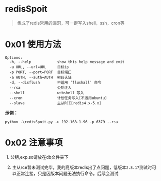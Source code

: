 # redisSpoit

> 集成了redis常用的漏洞，可一键写入shell，ssh，cron等

# 0x01 使用方法

```
Options:
  -h, --help            show this help message and exit
  -u URL, --url=URL     目标ip
  -p PORT, --port=PORT  目标端口
  -a AUTH, --auth=AUTH  密码认证
  -d, --disflush        不适用 ‘flushall’ 命令
  --rsa                 公钥注入
  --shell               webshell 写入
  --cron                计划任务写入[不适用ubuntu]
  --slave               主从RCE[redis4.x-5.x]
```

**示例：**

```
python .\redisSpoit.py -u 192.168.1.96 -p 6379 --rsa
```

# 0x02 注意事项

​	1. 公钥,exp.so请放在db文件夹下

 2. 主从rce暂未测试完毕，我的高版本redis出了点问题，低版本`2.8.17`测试时可以正常连接，只是因版本问题无法执行命令。后续会测试



